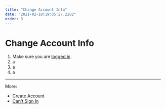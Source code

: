 ```yaml
---
title: "Change Account Info"
date: "2021-02-18T19:05:27.2282"
order: 3
---
```


# Change Account Info

1. Make sure you are [logged in](/manual/LoggingIn).
2. a
3. a
4. a

---

More:

- [Create Account](/manual/CreateAccount)
- [Can't Sign In](/manual/CantSignIn)
